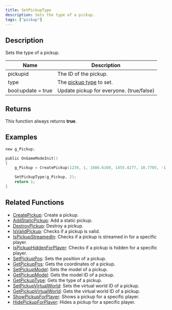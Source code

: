 ```yaml
---
title: SetPickupType
description: Sets the type of a pickup.
tags: ["pickup"]
---
```


<VersionWarn version='omp v1.1.0.2612' />

## Description

Sets the type of a pickup.

| Name               | Description                                         |
|--------------------|-----------------------------------------------------|
| pickupid           | The ID of the pickup.                               |
| type               | The [pickup type](../resources/pickuptypes) to set. |
| bool:update = true | Update pickup for everyone. (true/false)            |

## Returns

This function always returns **true**.

## Examples

```c
new g_Pickup;

public OnGameModeInit()
{
    g_Pickup = CreatePickup(1239, 1, 1686.6160, 1455.4277, 10.7705, -1);

    SetPickupType(g_Pickup, 2);
    return 1;
}
```

## Related Functions

- [CreatePickup](CreatePickup): Create a pickup.
- [AddStaticPickup](AddStaticPickup): Add a static pickup.
- [DestroyPickup](DestroyPickup): Destroy a pickup.
- [IsValidPickup](IsValidPickup): Checks if a pickup is valid.
- [IsPickupStreamedIn](IsPickupStreamedIn): Checks if a pickup is streamed in for a specific player.
- [IsPickupHiddenForPlayer](IsPickupHiddenForPlayer): Checks if a pickup is hidden for a specific player.
- [SetPickupPos](SetPickupPos): Sets the position of a pickup.
- [GetPickupPos](GetPickupPos): Gets the coordinates of a pickup.
- [SetPickupModel](SetPickupModel): Sets the model of a pickup.
- [GetPickupModel](GetPickupModel): Gets the model ID of a pickup.
- [GetPickupType](GetPickupType): Gets the type of a pickup.
- [SetPickupVirtualWorld](SetPickupVirtualWorld): Sets the virtual world ID of a pickup.
- [GetPickupVirtualWorld](GetPickupVirtualWorld): Gets the virtual world ID of a pickup.
- [ShowPickupForPlayer](ShowPickupForPlayer): Shows a pickup for a specific player.
- [HidePickupForPlayer](HidePickupForPlayer): Hides a pickup for a specific player.


